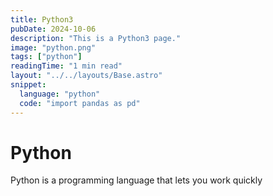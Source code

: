 ```yaml
---
title: Python3
pubDate: 2024-10-06
description: "This is a Python3 page."
image: "python.png"
tags: ["python"]
readingTime: "1 min read"
layout: "../../layouts/Base.astro"
snippet:
  language: "python"
  code: "import pandas as pd"
---
```


# Python

Python is a programming language that lets you work quickly
